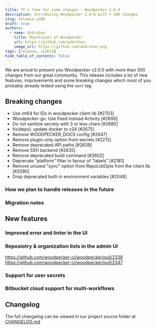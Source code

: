 ```yaml
---
title: It's time for some changes - Woodpecker 2.0.0
description: Introducing Woodpecker 2.0.0 with > 300 changes
slug: release-v200
draft: true
authors:
  - name: Anbraten
    title: Maintainer of Woodpecker
    url: https://github.com/anbraten
    image_url: https://github.com/anbraten.png
tags: [release, stable]
hide_table_of_contents: false
---
```


We are proud to present you Woodpecker v2.0.0 with more than 300 changes from our great community. This release includes a lot of new features, improvements and some breaking changes which most of you probably already tested using the `next` tag.

<!--truncate-->

## Breaking changes

- Use int64 for IDs in woodpecker client lib [#2703]
- Woodpecker-go: Use Feed instead Activity [#2690]
- Do not sanitzie secrets with 3 or less chars [#2680]
- fix(deps): update docker to v24 [#2675]
- Remove WOODPECKER_DOCS config [#2647]
- Remove plugin-only option from secrets [#2213]
- Remove deprecated API paths [#2639]
- Remove SSH backend [#2635]
- Remove deprecated build command [#2602]
- Deprecate "platform" filter in favour of "labels" [#2181]
- Remove unused "sync" option from RepoListOpts from the client lib [#2090]
- Drop deprecated built-in environment variables [#2048]

### How we plan to handle releases in the future

### Migration notes

## New features

### Improved error and linter in the UI

### Reposiotry & organization lists in the admin UI

https://github.com/woodpecker-ci/woodpecker/pull/2338
https://github.com/woodpecker-ci/woodpecker/pull/2347

### Support for user secrets

### Bitbucket cloud support for multi-workflows

## Changelog

The full changelog can be viewed in our project source folder at [CHANGELOG.md](https://github.com/woodpecker-ci/woodpecker/blob/v1.0.0/CHANGELOG.md)

